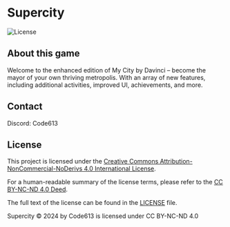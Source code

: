 # Supercity
![License](https://licensebuttons.net/l/by-nc-nd/4.0/88x31.png)
## About this game
Welcome to the enhanced edition of My City by Davinci – become the mayor of your own thriving metropolis. With an array of new features, including additional activities, improved UI, achievements, and more.






## Contact
Discord: Code613

## License
This project is licensed under the [Creative Commons Attribution-NonCommercial-NoDerivs 4.0 International License](https://creativecommons.org/licenses/by-nc-nd/4.0/).

For a human-readable summary of the license terms, please refer to the [CC BY-NC-ND 4.0 Deed](https://creativecommons.org/licenses/by-nc-nd/4.0/deed.en).

The full text of the license can be found in the [LICENSE](LICENSE) file.

Supercity © 2024 by Code613 is licensed under CC BY-NC-ND 4.0 
